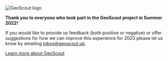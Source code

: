<div class="text-center">
<picture>
<source srcset="./img/geoscout-logo.webp" type="image/webp" />
<source srcset="./img/geoscout-logo.png" type="image/png" />
<img
src="./img/geoscout-logo.png"
class="img-fluid logo-img m-3"
alt="GeoScout logo"
loading="lazy"
/>
</picture>
</div>

**Thank you to everyone who took part in the GeoScout project in Summer 2022!**

If you would like to provide us feedback (both positive or negative) or offer suggestions for how we can improve this experience for 2023 please let us know by emailing <a href="mailto:inbox@geoscout.uk?Subject=Feedback for GeoScout">inbox@geoscout.uk</a>.

<div class="d-grid gap-2 d-sm-flex justify-content-sm-center">
<a class="btn btn-primary btn-lg px-4 gap-3" href="about" data-navigo>
Learn more about GeoScout
</a>
</div>
